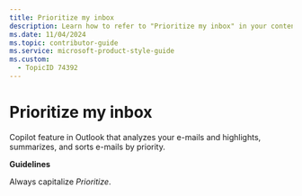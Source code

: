 ```yaml
---
title: Prioritize my inbox
description: Learn how to refer to "Prioritize my inbox" in your content.
ms.date: 11/04/2024
ms.topic: contributor-guide
ms.service: microsoft-product-style-guide
ms.custom:
  - TopicID 74392
---
```



# Prioritize my inbox

Copilot feature in Outlook that analyzes your e-mails and highlights, summarizes, and sorts e-mails by priority.

**Guidelines**

Always capitalize *Prioritize*.

